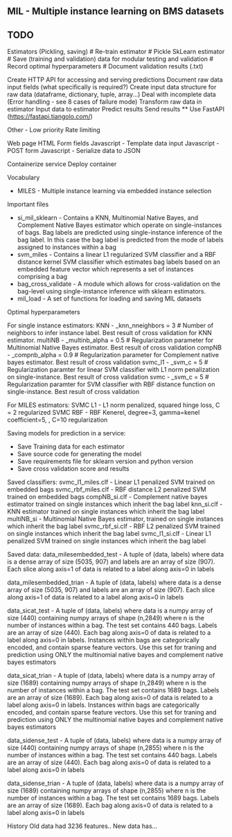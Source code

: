 ## MIL - Multiple instance learning on BMS datasets

## TODO
Estimators (Pickling, saving)
    # Re-train estimator
    # Pickle SkLearn estimator
    # Save (training and validation) data for modular testing and validation
    # Record optimal hyperparameters
    # Document validation results (.txt)

Create HTTP API for accessing and serving predictions
    Document raw data input fields (what specifically is required?)
    Create input data structure for raw data (dataframe, dictionary, tuple, array...)
    Deal with incomplete data (Error handling - see 8 cases of failure mode)
    Transform raw data in estimator
    Input data to estimator
    Predict results
    Send results
    ** Use FastAPI (https://fastapi.tiangolo.com/)

Other - Low priority
    Rate limiting

Web page
    HTML Form fields
    Javascript - Template data input
    Javascript - POST form
    Javascript - Serialize data to JSON
    
Containerize service
Deploy container

Vocabulary
* MILES - Multiple instance learning via embedded instance selection

Important files
* si_mil_sklearn - Contains a KNN, Multinomial Native Bayes, and Complement Native Bayes estimator which operate on single-instances of bags. Bag labels are predicted using single-instance inference of the bag label. In this case the bag label is predicted from the mode of labels assigned to instances within a bag
* svm_miles - Contains a linear L1 regularized SVM classifier and a RBF distance kernel SVM classifier which estimates bag labels based on an embedded feature vector which represents a set of instances comprising a bag
* bag_cross_validate - A module which allows for cross-validation on the bag-level using single-instance inference with sklearn estimators.
* mil_load - A set of functions for loading and saving MIL datasets


Optimal hyperparameters

For single instance estimators:
KNN - _knn_nneighbors = 3 # Number of neighbors to infer instance label. Best result of cross validation for KNN estimator.
multiNB - _multinb_alpha = 0.5 # Regularization parameter for Multinomial Native Bayes estimator. Best result of cross validation
compNB - _compnb_alpha = 0.9 # Regularization parameter for Complement native bayes estimator. Best result of cross validation
svmc_l1 - _svm_c = 5 # Regularization paramter for linear SVM classifier with L1 norm penalization on single-instance. Best result of cross validation
svmc - _svm_c = 5 # Regularization paramter for SVM classifier with RBF distance function on single-instance. Best result of cross validation

For MILES estimators:
SVMC L1 - L1 norm penalized, squared hinge loss,  C = 2 regularized
SVMC RBF - RBF Kenerel, degree=3, gamma=kenel coefficient=5, , C=10 regularization

Saving models for prediction in a service:
* Save Training data for each estimator
* Save source code for generating the model
* Save requirements file for sklearn version and python version
* Save cross validation score and results

Saved classifiers:
svmc_l1_miles.clf - Linear L1 penalized SVM trained on embedded bags
svmc_rbf_miles.clf - RBF distance L2 penalized SVM trained on embedded bags
compNB_si.clf - Complement native bayes estimator trained on single instances which inherit the bag label
knn_si.clf - KNN estimator trained on single instances which inherit the bag label
multiNB_si - Multinomial Native Bayes estimator, trained on single instances which inherit the bag label
svmc_rbf_si.clf - RBF L2 penalized SVM trained on single instances which inherit the bag label
svmc_l1_si.clf - Linear L1 penalized SVM trained on single instances which inherit the bag label

Saved data:
data_milesembedded_test - A tuple of (data, labels) where data is a dense array of size (5035, 907) and labels are an array of size (907). Each slice along axis=1 of data is related to a label along axis=0 in labels

data_milesembedded_trian - A tuple of (data, labels) where data is a dense array of size (5035, 907) and labels are an array of size (907). Each slice along axis=1 of data is related to a label along axis=0 in labels

data_sicat_test - A tuple of (data, labels) where data is a numpy array of size (440) containing numpy arrays of shape (n,2849) where n is the number of instances within a bag. The test set contains 440 bags. Labels are an array of size (440). Each bag along axis=0 of data is related to a label along axis=0 in labels. Instances within bags are categorically encoded, and contain sparse feature vectors. Use this set for traning and prediction using ONLY the multinomial native bayes and complement native bayes estimators

data_sicat_trian - A tuple of (data, labels) where data is a numpy array of size (1689) containing numpy arrays of shape (n,2849) where n is the number of instances within a bag. The test set contains 1689 bags. Labels are an array of size (1689). Each bag along axis=0 of data is related to a label along axis=0 in labels. Instances within bags are categorically encoded, and contain sparse feature vectors. Use this set for traning and prediction using ONLY the multinomial native bayes and complement native bayes estimators

data_sidense_test - A tuple of (data, labels) where data is a numpy array of size (440) containing numpy arrays of shape (n,2855) where n is the number of instances within a bag. The test set contains 440 bags. Labels are an array of size (440). Each bag along axis=0 of data is related to a label along axis=0 in labels

data_sidense_trian - A tuple of (data, labels) where data is a numpy array of size (1689) containing numpy arrays of shape (n,2855) where n is the number of instances within a bag. The test set contains 1689 bags. Labels are an array of size (1689). Each bag along axis=0 of data is related to a label along axis=0 in labels

History
Old data had 3236 features..
New data has...

